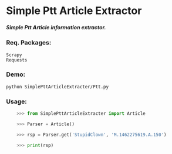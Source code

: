 Simple Ptt Article Extractor
============================

##### Simple Ptt Article information extractor.

### Req. Packages:

    Scrapy
    Requests

### Demo:

    python SimplePttArticleExtracter/Ptt.py

### Usage:

```python
    >>> from SimplePttArticleExtracter import Article

    >>> Parser = Article()

    >>> rsp = Parser.get('StupidClown', 'M.1462275619.A.150')

    >>> print(rsp)
```





